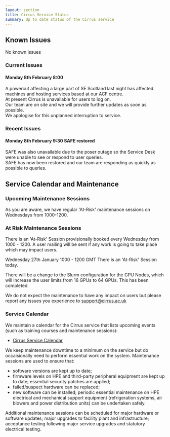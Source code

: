 ```yaml
---
layout: section
title: Cirrus Service Status
summary: Up to date status of the Cirrus service
---
```


## Known Issues
No known issues

### Current Issues

#### Monday 8th February 8:00  

A powercut affecting a large part of SE Scotland last night has affected machines and hosting services based at our ACF centre. <br>
At present Cirrus is unavailable for users to log on. <br>
Our team are on site and we will provide further updates as soon as possible. <br>
We apologise for this unplanned interruption to service.


### Recent Issues

#### Monday 8th February 9:30  SAFE restored

SAFE was also unavailable due to the poser outage so the Service Desk were unable to see or respond to user queries. <br>
SAFE has now been restored and our team are responding as quickly as possible to queries.

## Service Calendar and Maintenance

### Upcoming Maintenance Sessions

As you are aware, we have regular 'At-Risk' maintenance sessions on Wednesdays from 1000-1200. 

### At Risk Maintenance Sessions
There is an 'At-Risk' Session provisionally booked every Wednesday from 1000 - 1200. 
A user mailing will be sent if any work is going to take place which may impact users.

Wednesday 27th January 1000 - 1200 GMT
There is an 'At-Risk' Session today. 

There will be a change to the Slurm configuration for the GPU Nodes, which will increase the user limits from 16 GPUs to 64 GPUs. 
This has been completed. 

We do not expect the maintenance to have any impact on users but please report any issues you experience to support@cirrus.ac.uk 

### Service Calendar

We maintain a calendar for the Cirrus service that lists upcoming events (such
as training courses and maintenance sessions):

- [Cirrus Service Calendar](calendar.html)

We keep maintenance downtime to a minimum on the service but do occaisionally
need to perform essential work on the system. Maintenance sessions are used to 
ensure that:

* software versions are kept up to date;
* firmware levels on HPE and third-party peripheral equipment are kept up to date;
essential security patches are applied;
* failed/suspect hardware can be replaced;
* new software can be installed;
periodic essential maintenance on HPE electrical and mechanical support equipment (refrigeration systems, air blowers and power distribution units) can be undertaken safely.

Additional maintenance sessions can be scheduled for major hardware or software updates; major upgrades to facility plant and infrastructure; acceptance testing following major service upgrades and statutory electrical testing.

